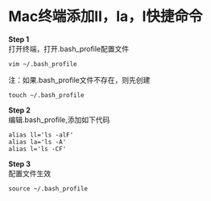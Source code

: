 # Mac终端添加ll，la，l快捷命令
**Step 1**  
打开终端，打开.bash_profile配置文件
```
vim ~/.bash_profile
```
注：如果.bash_profile文件不存在，则先创建
```
touch ~/.bash_profile
```
**Step 2**   
编辑.bash_profile,添加如下代码
```
alias ll='ls -alF'
alias la='ls -A'
alias l='ls -CF'
```
**Step 3**  
配置文件生效
```
source ~/.bash_profile
```